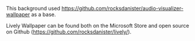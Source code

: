 This background used https://github.com/rocksdanister/audio-visualizer-wallpaper as a base.

Lively Wallpaper can be found both on the Microsoft Store and open source on Github (https://github.com/rocksdanister/lively/).
